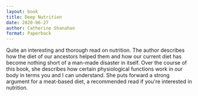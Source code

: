```yaml
---
layout: book
title: Deep Nutrition
date: 2020-06-27
author: Catherine Shanahan
format: Paperback
---
```


Quite an interesting and thorough read on nutrition. The author describes how the diet of our ancestors helped them and how our current diet has become nothing short of a man-made disaster in itself. Over the course of this book, she describes how certain physiological functions work in our body in terms you and I can understand. She puts forward a strong argument for a meat-based diet, a recommended read if you're interested in nutrition.
